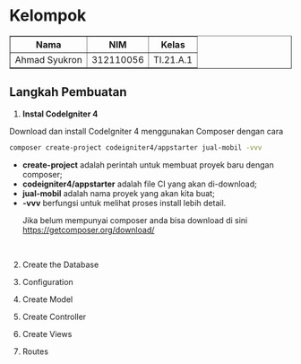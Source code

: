 # Kelompok
<body>
    <table border="1">
        <tr>
            <th> Nama</th>
            <th>NIM</th>
            <th>Kelas</th>
        </tr>
        <tr>
            <td>Ahmad Syukron</td>
            <td>312110056</td>
            <td>TI.21.A.1</td>
        </tr>
    </table>
</body>

## Langkah Pembuatan
1. <b>Instal CodeIgniter 4</b><br>

Download dan install CodeIgniter 4 menggunakan Composer dengan cara 
```bash
composer create-project codeigniter4/appstarter jual-mobil -vvv
```
- <b>create-project</b> adalah perintah untuk membuat proyek baru dengan composer;
- <b>codeigniter4/appstarter</b> adalah file CI yang akan di-download;
- <b>jual-mobil</b> adalah nama proyek yang akan kita buat;
- <b>-vvv</b> berfungsi untuk melihat proses install lebih detail.<p>
Jika belum mempunyai composer anda bisa download di sini https://getcomposer.org/download/</p><br>


2. Create the Database


3.  Configuration


4. Create Model


5. Create Controller


6. Create Views


7. Routes

